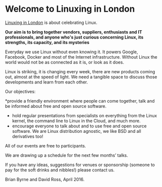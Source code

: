 # Welcome to Linuxing in London

[Linuxing in London](http://www.meetup.com/Linuxing-In-London) is about celebrating Linux.

**Our aim is to bring together vendors, suppliers, enthusiasts and IT professionals, and anyone who's just curious concerning Linux, its strengths, its capacity, and its mysteries**

Everyday we use Linux without even knowing it. It powers Google, Facebook, Docker and most of the Internet infrastructure. Without Linux the world would not be as connected as it is, or look as it does.

Linux is striking, it is changing every week, there are new products coming out, almost at the speed of light. We need a tangible space to discuss those developments and learn from each other.

Our objectives:

*provide a friendly environment where people can come together, talk and be informed about free and open source software.
* hold regular presentations from specialists on everything from the Linux kernel, the command line to Linux in the Cloud, and much more.
* encourage everyone to talk about and to use free and open source software.  We are Linux distribution agnostic, we like BSD and all derivatives too!

All of our events are free to participants.

We are drawing up a schedule for the next few months’ talks.

If you have any ideas, suggestions for venues or sponsorship (someone to pay for the soft drinks and nibbles!) please contact us.

Brian Byrne and David Ross, April 2016.

